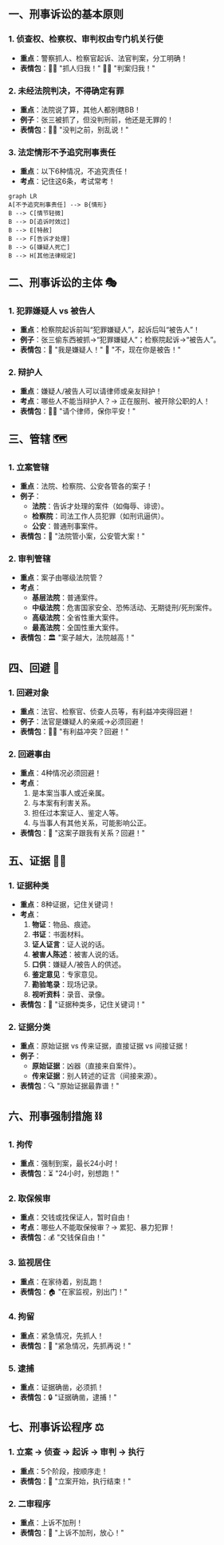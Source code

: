 
## 一、刑事诉讼的基本原则 
### 1. 侦查权、检察权、审判权由专门机关行使
- **重点**：警察抓人、检察官起诉、法官判案，分工明确！
- **表情包**：👮‍♂️ "抓人归我！" 👩‍⚖️ "判案归我！"

### 2. 未经法院判决，不得确定有罪
- **重点**：法院说了算，其他人都别瞎BB！
- **例子**：张三被抓了，但没判刑前，他还是无罪的！
- **表情包**：🙅‍♂️ "没判之前，别乱说！"

### 3. 法定情形不予追究刑事责任
- **重点**：以下6种情况，不追究责任！
- **考点**：记住这6条，考试常考！
```mermaid
graph LR
A[不予追究刑事责任] --> B{情形}
B --> C[情节轻微]
B --> D[追诉时效过]
B --> E[特赦]
B --> F[告诉才处理]
B --> G[嫌疑人死亡]
B --> H[其他法律规定]
```

## 二、刑事诉讼的主体 🎭
### 1. 犯罪嫌疑人 vs 被告人
- **重点**：检察院起诉前叫“犯罪嫌疑人”，起诉后叫“被告人”！
- **例子**：张三偷东西被抓→“犯罪嫌疑人”；检察院起诉→“被告人”。
- **表情包**：👤 "我是嫌疑人！" 👤 "不，现在你是被告！"

### 2. 辩护人
- **重点**：嫌疑人/被告人可以请律师或亲友辩护！
- **考点**：哪些人不能当辩护人？→ 正在服刑、被开除公职的人！
- **表情包**：👨‍⚖️ "请个律师，保你平安！"

## 三、管辖 🗺️
### 1. 立案管辖
- **重点**：法院、检察院、公安各管各的案子！
- **例子**：
  - **法院**：告诉才处理的案件（如侮辱、诽谤）。
  - **检察院**：司法工作人员犯罪（如刑讯逼供）。
  - **公安**：普通刑事案件。
- **表情包**：🏢 "法院管小案，公安管大案！"

### 2. 审判管辖
- **重点**：案子由哪级法院管？
- **考点**：
  - **基层法院**：普通案件。
  - **中级法院**：危害国家安全、恐怖活动、无期徒刑/死刑案件。
  - **高级法院**：全省性重大案件。
  - **最高法院**：全国性重大案件。
- **表情包**：🏛️ "案子越大，法院越高！"

## 四、回避 🚫
### 1. 回避对象
- **重点**：法官、检察官、侦查人员等，有利益冲突得回避！
- **例子**：法官是嫌疑人的亲戚→必须回避！
- **表情包**：🙅‍♂️ "有利益冲突？回避！"

### 2. 回避事由
- **重点**：4种情况必须回避！
- **考点**：
  1. 是本案当事人或近亲属。
  2. 与本案有利害关系。
  3. 担任过本案证人、鉴定人等。
  4. 与当事人有其他关系，可能影响公正。
- **表情包**：🤔 "这案子跟我有关系？回避！"

## 五、证据 🕵️‍♂️
### 1. 证据种类
- **重点**：8种证据，记住关键词！
- **考点**：
  1. **物证**：物品、痕迹。
  2. **书证**：书面材料。
  3. **证人证言**：证人说的话。
  4. **被害人陈述**：被害人说的话。
  5. **口供**：嫌疑人/被告人的供述。
  6. **鉴定意见**：专家意见。
  7. **勘验笔录**：现场记录。
  8. **视听资料**：录音、录像。
- **表情包**：📜 "证据种类多，记住关键词！"

### 2. 证据分类
- **重点**：原始证据 vs 传来证据，直接证据 vs 间接证据！
- **例子**：
  - **原始证据**：凶器（直接来自案件）。
  - **传来证据**：别人转述的证言（间接来源）。
- **表情包**：🔍 "原始证据最靠谱！"

## 六、刑事强制措施 ⛓️
### 1. 拘传
- **重点**：强制到案，最长24小时！
- **表情包**：⏳ "24小时，别想跑！"

### 2. 取保候审
- **重点**：交钱或找保证人，暂时自由！
- **考点**：哪些人不能取保候审？→ 累犯、暴力犯罪！
- **表情包**：💰 "交钱保自由！"

### 3. 监视居住
- **重点**：在家待着，别乱跑！
- **表情包**：🏠 "在家监视，别出门！"

### 4. 拘留
- **重点**：紧急情况，先抓人！
- **表情包**：🚨 "紧急情况，先抓再说！"

### 5. 逮捕
- **重点**：证据确凿，必须抓！
- **表情包**：🔒 "证据确凿，逮捕！"

## 七、刑事诉讼程序 ⚖️
### 1. 立案 → 侦查 → 起诉 → 审判 → 执行
- **重点**：5个阶段，按顺序走！
- **表情包**：📝 "立案开始，执行结束！"

### 2. 二审程序
- **重点**：上诉不加刑！
- **表情包**：🔄 "上诉不加刑，放心！"
